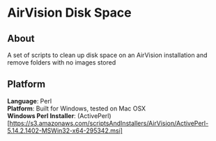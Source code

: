 AirVision Disk Space
==================

About
--------
A set of scripts to clean up disk space on an AirVision installation and remove folders with no images stored

Platform
--------
<b>Language</b>: Perl<br />
<b>Platform</b>: Built for Windows, tested on Mac OSX<br />
<b>Windows Perl Installer</b>: (ActivePerl)[https://s3.amazonaws.com/scriptsAndInstallers/AirVision/ActivePerl-5.14.2.1402-MSWin32-x64-295342.msi]